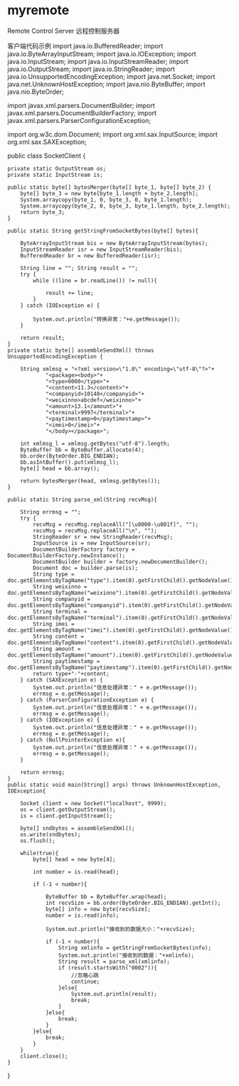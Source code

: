 # myremote
Remote Control Server
远程控制服务器

客户端代码示例
import java.io.BufferedReader;
import java.io.ByteArrayInputStream;
import java.io.IOException;
import java.io.InputStream;
import java.io.InputStreamReader;
import java.io.OutputStream;
import java.io.StringReader;
import java.io.UnsupportedEncodingException;
import java.net.Socket;
import java.net.UnknownHostException;
import java.nio.ByteBuffer;
import java.nio.ByteOrder;

import javax.xml.parsers.DocumentBuilder;
import javax.xml.parsers.DocumentBuilderFactory;
import javax.xml.parsers.ParserConfigurationException;

import org.w3c.dom.Document;
import org.xml.sax.InputSource;
import org.xml.sax.SAXException;

public class SocketClient {

	private static OutputStream os;
	private static InputStream is;
	
    public static byte[] bytesMerger(byte[] byte_1, byte[] byte_2) {
        byte[] byte_3 = new byte[byte_1.length + byte_2.length];
        System.arraycopy(byte_1, 0, byte_3, 0, byte_1.length);
        System.arraycopy(byte_2, 0, byte_3, byte_1.length, byte_2.length);
        return byte_3;
    }
    
    public static String getStringFromSocketBytes(byte[] bytes){

        ByteArrayInputStream bis = new ByteArrayInputStream(bytes);
        InputStreamReader isr = new InputStreamReader(bis);
        BufferedReader br = new BufferedReader(isr);

        String line = ""; String result = "";
        try {
            while ((line = br.readLine()) != null){

                result += line;
            }
        } catch (IOException e) {

            System.out.println("转换异常："+e.getMessage());
        }

        return result;
    }
    private static byte[] assembleSendXml() throws UnsupportedEncodingException {

        String xmlmsg = "<?xml version=\"1.0\" encoding=\"utf-8\"?>"+
                "<package><body>"+
                "<type>0000</type>"+
                "<content>11.3</content>"+
                "<companyid>10148</companyid>"+
                "<weixinno>abcdef</weixinno>"+
                "<amount>13.1</amount>"+
                "<terminal>9997</terminal>"+
                "<paytimestamp>0</paytimestamp>"+
                "<imei>0</imei>"+
                "</body></package>";
        
        int xmlmsg_l = xmlmsg.getBytes("utf-8").length;
        ByteBuffer bb = ByteBuffer.allocate(4);
        bb.order(ByteOrder.BIG_ENDIAN);
        bb.asIntBuffer().put(xmlmsg_l);
        byte[] head = bb.array();

        return bytesMerger(head, xmlmsg.getBytes());
    }
    
    public static String parse_xml(String recvMsg){
    	
    	String errmsg = "";
        try {        	
        	recvMsg = recvMsg.replaceAll("[\u0000-\u001f]", "");
        	recvMsg = recvMsg.replaceAll("\n", "");
            StringReader sr = new StringReader(recvMsg);
            InputSource is = new InputSource(sr);
            DocumentBuilderFactory factory = DocumentBuilderFactory.newInstance();
            DocumentBuilder builder = factory.newDocumentBuilder();
            Document doc = builder.parse(is);
            String type = doc.getElementsByTagName("type").item(0).getFirstChild().getNodeValue();
    		String weixinno = doc.getElementsByTagName("weixinno").item(0).getFirstChild().getNodeValue();
    		String companyid = doc.getElementsByTagName("companyid").item(0).getFirstChild().getNodeValue();
    		String terminal = doc.getElementsByTagName("terminal").item(0).getFirstChild().getNodeValue();
    		String imei = doc.getElementsByTagName("imei").item(0).getFirstChild().getNodeValue();
    		String content = doc.getElementsByTagName("content").item(0).getFirstChild().getNodeValue();
    		String amount = doc.getElementsByTagName("amount").item(0).getFirstChild().getNodeValue();
    		String paytimestamp = doc.getElementsByTagName("paytimestamp").item(0).getFirstChild().getNodeValue();
    		return type+"-"+content;
        } catch (SAXException e) {
            System.out.println("信息处理异常：" + e.getMessage());
            errmsg = e.getMessage();
        } catch (ParserConfigurationException e) {
        	System.out.println("信息处理异常：" + e.getMessage());
        	errmsg = e.getMessage();
        } catch (IOException e) {
        	System.out.println("信息处理异常：" + e.getMessage());
        	errmsg = e.getMessage();
        } catch (NullPointerException e){
        	System.out.println("信息处理异常：" + e.getMessage());
        	errmsg = e.getMessage();
        }
        
        return errmsg;
    }
    public static void main(String[] args) throws UnknownHostException, IOException{
    	
    	Socket client = new Socket("localhost", 9999);  
    	os = client.getOutputStream();
    	is = client.getInputStream();
    	
    	byte[] sndbytes = assembleSendXml();
    	os.write(sndbytes);
    	os.flush();
    	   	   	
    	while(true){
	    	byte[] head = new byte[4];
	    	
	        int number = is.read(head);
	        
	        if (-1 < number){
	           
	            ByteBuffer bb = ByteBuffer.wrap(head);
	            int recvSize = bb.order(ByteOrder.BIG_ENDIAN).getInt();
	            byte[] info = new byte[recvSize];
	            number = is.read(info);
	
	            System.out.println("接收到的数据大小："+recvSize);
	
	            if (-1 < number){
	                String xmlinfo = getStringFromSocketBytes(info);
	                System.out.println("接收到的数据："+xmlinfo);
	                String result = parse_xml(xmlinfo);
	                if (result.startsWith("0002")){
	                	//忽略心跳
	                	continue;
	                }else{
	                	System.out.println(result);
	                	break;
	                }
	            }else{
	            	break;
	            }
	        }else{
	        	break;
	        }
    	}
        client.close();
    }

}
